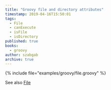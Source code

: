 ```yaml
---
title: "Groovy file and directory attributes"
timestamp: 2019-04-16T15:50:01
tags:
  - File
  - canExecute
  - isFile
  - isDirectory
published: true
books:
  - groovy
author: szabgab
archive: true
---
```



{% include file="examples/groovy/file.groovy" %}

See also [File](https://docs.oracle.com/javase/9/docs/api/java/io/File.html)

